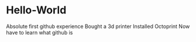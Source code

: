# Hello-World
Absolute first github experience
Bought a 3d printer
Installed Octoprint
Now have to learn what github is
